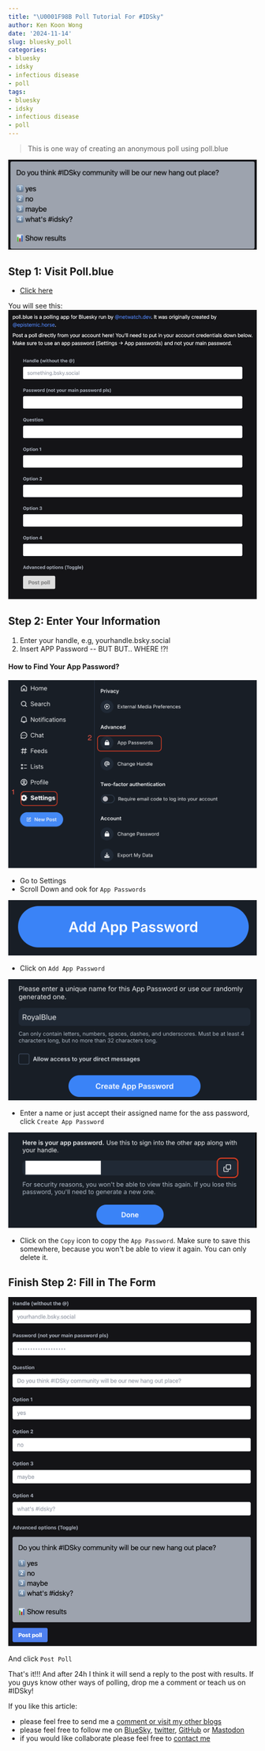```yaml
---
title: "\U0001F98B Poll Tutorial For #IDSky"
author: Ken Koon Wong
date: '2024-11-14'
slug: bluesky_poll
categories: 
- bluesky
- idsky
- infectious disease
- poll
tags: 
- bluesky
- idsky
- infectious disease
- poll
---
```


> This is one way of creating an anonymous poll using poll.blue

![](feature.png)


## Step 1: Visit Poll.blue
- [Click here](https://poll.blue/post)

You will see this:
![](fillin.png)

## Step 2: Enter Your Information
1. Enter your handle, e.g, yourhandle.bsky.social
2. Insert APP Password -- BUT BUT.. WHERE !?! 

#### How to Find Your App Password?
![](setting.png)
- Go to Settings
- Scroll Down and ook for `App Passwords`

![](add.png)    
- Click on `Add App Password`

![](name.png)
- Enter a name or just accept their assigned name for the ass password, click `Create App Password`

![](copy.png)
- Click on the `Copy` icon to copy the `App Password`. Make sure to save this somewhere, because you won't be able to view it again. You can only delete it.

## Finish Step 2: Fill in The Form
![](form.png)

And click `Post Poll`

That's it!!! And after 24h I think it will send a reply to the post with results. If you guys know other ways of polling, drop me a comment or teach us on #IDSky!


If you like this article:
  - please feel free to send me a [comment or visit my other blogs](https://www.kenkoonwong.com/blog/)
- please feel free to follow me on [BlueSky](https://bsky.app/profile/kenkoonwong.bsky.social), [twitter](https://twitter.com/kenkoonwong/), [GitHub](https://github.com/kenkoonwong/) or [Mastodon](https://med-mastodon.com/@kenkoonwong)
- if you would like collaborate please feel free to [contact me](https://www.kenkoonwong.com/contact/)



